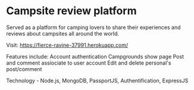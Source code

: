 # Campsite review platform

Served as a platform for camping lovers to share their experiences and reviews about campsites all around the world.

Visit: https://fierce-ravine-37991.herokuapp.com/

Features include:
Account authentication
Campgrounds show page
Post and comment assiociate to user account
Edit and delete personal's post/comment 

Technology - Node.js, MongoDB, PassportJS, Authentification, ExpressJS
